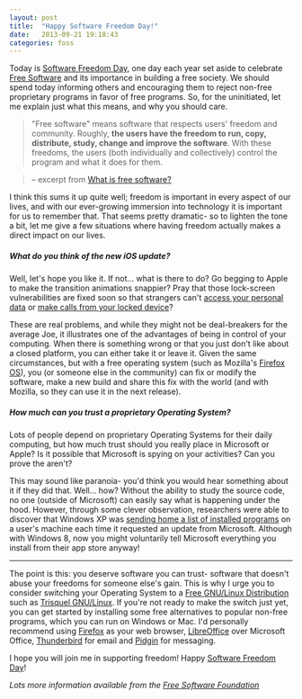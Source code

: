 ```yaml
---
layout: post
title:  "Happy Software Freedom Day!"
date:   2013-09-21 19:18:43
categories: foss
---
```

Today is [Software Freedom Day][sfd], one day each year set aside to celebrate
[Free Software][freesw] and its importance in building a free society. We should
spend today informing others and encouraging them to reject non-free proprietary
programs in favor of free programs. So, for the uninitiated, let me explain just
what this means, and why you should care.

> "Free software" means software that respects users' freedom and community.
  Roughly, **the users have the freedom to run, copy, distribute, study, change
  and improve the software**. With these freedoms, the users (both individually
  and collectively) control the program and what it does for them.

> &ndash; excerpt from [What is free software?][freesw]

I think this sums it up quite well; freedom is important in every aspect of our
lives, and with our ever-growing immersion into technology it is important for
us to remember that. That seems pretty dramatic- so to lighten the tone a bit,
let me give a few situations where having freedom actually makes a direct impact
on our lives.

##### What do you think of the new iOS update?
Well, let's hope you like it. If not... what is there to do? Go begging to Apple
to make the transition animations snappier? Pray that those lock-screen
vulnerabilities are fixed soon so that strangers can't [access your personal data][iosbug1]
or [make calls from your locked device][iosbug2]?

These are real problems, and while they might not be deal-breakers for the
average Joe, it illustrates one of the advantages of being in control of your
computing. When there is something wrong or that you just don't like about a
closed platform, you can either take it or leave it. Given the same
circumstances, but with a free operating system (such as Mozilla's [Firefox OS][fxos]),
you (or someone else in the community) can fix or modify the software, make
a new build and share this fix with the world (and with Mozilla, so they can
use it in the next release).

##### How much can you trust a proprietary Operating System?
Lots of people depend on proprietary Operating Systems for their daily computing,
but how much trust should you really place in Microsoft or Apple? Is it possible
that Microsoft is spying on your activities? Can you prove the aren't?

This may sound like paranoia- you'd think you would hear something about it if
they did that. Well... how? Without the ability to study the source code, no one
(outside of Microsoft) can easily say what is happening under the hood. However,
through some clever observation, researchers were able to discover that Windows
XP was [sending home a list of installed programs][winxp] on a user's machine
each time it requested an update from Microsoft. Although with Windows 8, now
you might voluntarily tell Microsoft everything you install from their app
store anyway!

--------------------------------------------------------------------------------

The point is this: you deserve software you can trust- software that doesn't
abuse your freedoms for someone else's gain. This is why I urge you to consider
switching your Operating System to a [Free GNU/Linux Distribution][fsflist] such
as [Trisquel GNU/Linux][trisquel]. If you're not ready to make the switch just
yet, you can get started by installing some free alternatives to popular non-free
programs, which you can run on Windows or Mac. I'd personally recommend using
[Firefox][firefox] as your web browser, [LibreOffice][libreof] over Microsoft
Office, [Thunderbird][tbird] for email and [Pidgin][pidgin] for messaging.

I hope you will join me in supporting freedom!  Happy [Software Freedom Day][sfd]!

_Lots more information available from the [Free Software Foundation][fsf]_

[iosbug1]:    http://www.forbes.com/sites/andygreenberg/2013/09/19/ios-7-bug-lets-anyone-bypass-iphones-lockscreen-to-hijack-photos-email-or-twitter/
[iosbug2]:    http://www.forbes.com/sites/andygreenberg/2013/09/20/another-ios-7-bug-lets-locked-iphones-make-calls-and-this-time-theres-no-easy-fix/
[fxos]:       https://www.mozilla.org/en-US/firefox/os
[fsf]:        https://www.fsf.org
[fsflist]:    https://www.gnu.org/distros/free-distros.html
[trisquel]:   http://trisquel.info/
[sfd]:        http://softwarefreedomday.org
[freesw]:     https://www.gnu.org/philosophy/free-sw.html
[winxp]:      https://fsfe.org/freesoftware/transcripts/rms-fs-2006-03-09.en.html
[pidgin]:     http://pidgin.im/
[firefox]:    http://www.getfirefox.com
[tbird]:      http://www.getthunderbird.com
[libreof]:    http://libreoffice.org/
